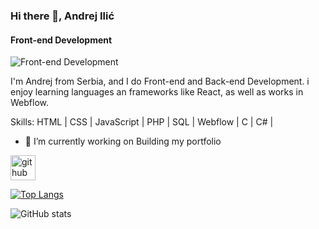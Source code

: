 ### Hi there 👋, Andrej Ilić
#### Front-end Development
![Front-end Development](https://arturssmirnovs.github.io/github-profile-readme-generator/images/banner.png)

I'm Andrej from Serbia, and I do Front-end and Back-end Development. i enjoy learning languages an frameworks like React, as well as works in Webflow.

Skills: HTML | CSS | JavaScript | PHP | SQL | Webflow | C | C# |

- 🔭 I’m currently working on Building my portfolio 


[<img src='https://cdn.jsdelivr.net/npm/simple-icons@3.0.1/icons/github.svg' alt='github' height='40'>](https://github.com/andrejilic05)  

[![Top Langs](https://github-readme-stats.vercel.app/api/top-langs/?username=andrejilic05)](https://github.com/anuraghazra/github-readme-stats)

![GitHub stats](https://github-readme-stats.vercel.app/api?username=andrejilic05&show_icons=true)  

